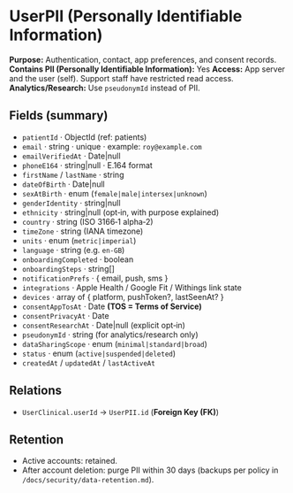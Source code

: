 # UserPII (Personally Identifiable Information)

**Purpose:** Authentication, contact, app preferences, and consent records.
**Contains PII (Personally Identifiable Information):** Yes
**Access:** App server and the user (self). Support staff have restricted read access.
**Analytics/Research:** Use `pseudonymId` instead of PII.

## Fields (summary)

- `patientId` · ObjectId (ref: patients)
- `email` · string · unique · example: `roy@example.com`
- `emailVerifiedAt` · Date|null
- `phoneE164` · string|null · E.164 format
- `firstName` / `lastName` · string
- `dateOfBirth` · Date|null
- `sexAtBirth` · enum (`female|male|intersex|unknown`)
- `genderIdentity` · string|null
- `ethnicity` · string|null (opt‑in, with purpose explained)
- `country` · string (ISO 3166‑1 alpha‑2)
- `timeZone` · string (IANA timezone)
- `units` · enum (`metric|imperial`)
- `language` · string (e.g. `en-GB`)
- `onboardingCompleted` · boolean
- `onboardingSteps` · string\[]
- `notificationPrefs` · { email, push, sms }
- `integrations` · Apple Health / Google Fit / Withings link state
- `devices` · array of { platform, pushToken?, lastSeenAt? }
- `consentAppTosAt` · Date
  **(TOS = Terms of Service)**
- `consentPrivacyAt` · Date
- `consentResearchAt` · Date|null (explicit opt‑in)
- `pseudonymId` · string (for analytics/research only)
- `dataSharingScope` · enum (`minimal|standard|broad`)
- `status` · enum (`active|suspended|deleted`)
- `createdAt` / `updatedAt` / `lastActiveAt`

## Relations

- `UserClinical.userId` → `UserPII.id` (**Foreign Key (FK)**)

## Retention

- Active accounts: retained.
- After account deletion: purge PII within 30 days (backups per policy in `/docs/security/data-retention.md`).
